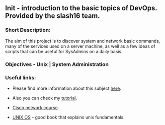 ## Init - introduction to the basic topics of DevOps. Provided by the slash16 team.

### Short Description:

The aim of this project is to discover system and network basic commands, many of the services used on a server machine, as well as a few ideas of scripts that can be useful for SysAdmins on a daily basis.

### Objectives - Unix | System Administration 

### Useful links:

- Please find more information about this subject [here](https://github.com/Navalag/init/init.en.pdf).

- Also you can check my [tutorial](https://github.com/Navalag/init/tutorial.txt).

- [Cisco network course](https://ciscolearning.ru/basics/).

- [UNIX OS](https://github.com/Navalag/init/OS_UNIX_RUS.pdf) - good book that explains unix fundamentals.
